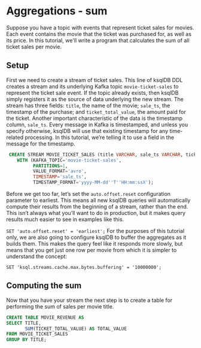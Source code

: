 
# Aggregations - sum

Suppose you have a topic with events that represent ticket sales for movies. Each event contains the movie that the ticket was purchased for, as well as its price. In this tutorial, we'll write a program that calculates the sum of all ticket sales per movie.


## Setup

First we need to create a stream of ticket sales. This line of ksqlDB DDL creates a stream and its underlying Kafka topic `movie-ticket-sales` to represent
the ticket sale event. If the topic already exists, then ksqlDB simply registers it as the source of data underlying the new stream.
The stream has three fields: `title`, the name of the movie; `sale_ts`, the timestamp of the purchase; and
`ticket_total_value`, the amount paid for the ticket.  Another important characteristic of the data is the timestamp column, `sale_ts`. Every message in Kafka is timestamped, and unless you specify otherwise, ksqlDB will use that existing timestamp for any time-related processing. 
In this tutorial, we’re telling it to use a field in the message for the timestamp. 

```sql
 CREATE STREAM MOVIE_TICKET_SALES (title VARCHAR, sale_ts VARCHAR, ticket_total_value INT)
    WITH (KAFKA_TOPIC='movie-ticket-sales',
          PARTITIONS=1,
          VALUE_FORMAT='avro',
          TIMESTAMP='sale_ts',
          TIMESTAMP_FORMAT='yyyy-MM-dd''T''HH:mm:ssX');
```

Before we get too far, let’s set the `auto.offset.reset` configuration parameter to earliest. This means all new ksqlDB queries will
automatically compute their results from the beginning of a stream, rather than the end. This isn’t always what you’ll want to do in
production, but it makes query results much easier to see in examples like this.

`SET 'auto.offset.reset' = 'earliest';`
For the purposes of this tutorial only, we are also going to configure ksqlDB to
buffer the aggregates as it builds them. This makes the query feel like it responds more slowly,
but means that you get just one row per movie from which it is simpler to understand the concept:

`SET 'ksql.streams.cache.max.bytes.buffering' = '10000000';`

## Computing the sum

Now that you have your stream the next step is to create a table for performing the sum of sales per movie title.

```sql
CREATE TABLE MOVIE_REVENUE AS
SELECT TITLE,
       SUM(TICKET_TOTAL_VALUE) AS TOTAL_VALUE
FROM MOVIE_TICKET_SALES
GROUP BY TITLE;
```
